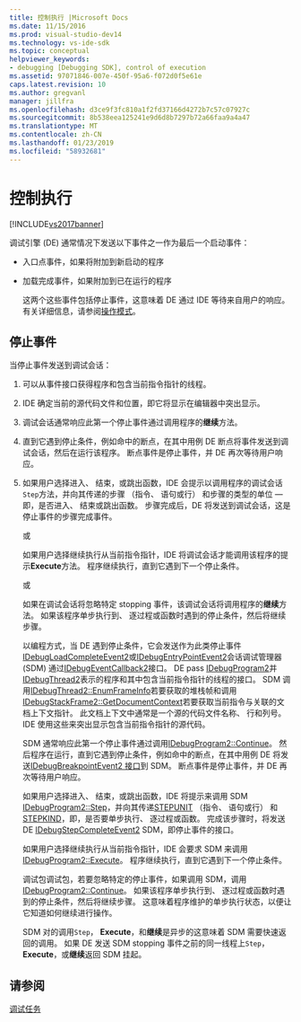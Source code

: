 ```yaml
---
title: 控制执行 |Microsoft Docs
ms.date: 11/15/2016
ms.prod: visual-studio-dev14
ms.technology: vs-ide-sdk
ms.topic: conceptual
helpviewer_keywords:
- debugging [Debugging SDK], control of execution
ms.assetid: 97071846-007e-450f-95a6-f072d0f5e61e
caps.latest.revision: 10
ms.author: gregvanl
manager: jillfra
ms.openlocfilehash: d3ce9f3fc810a1f2fd37166d4272b7c57c07927c
ms.sourcegitcommit: 8b538eea125241e9d6d8b7297b72a66faa9a4a47
ms.translationtype: MT
ms.contentlocale: zh-CN
ms.lasthandoff: 01/23/2019
ms.locfileid: "58932681"
---
```

# <a name="control-of-execution"></a>控制执行
[!INCLUDE[vs2017banner](../../includes/vs2017banner.md)]

调试引擎 (DE) 通常情况下发送以下事件之一作为最后一个启动事件：  
  
- 入口点事件，如果将附加到新启动的程序  
  
- 加载完成事件，如果附加到已在运行的程序  
  
  这两个这些事件包括停止事件，这意味着 DE 通过 IDE 等待来自用户的响应。 有关详细信息，请参阅[操作模式](../../extensibility/debugger/operational-modes.md)。  
  
## <a name="stopping-event"></a>停止事件  
 当停止事件发送到调试会话：  
  
1. 可以从事件接口获得程序和包含当前指令指针的线程。  
  
2. IDE 确定当前的源代码文件和位置，即它将显示在编辑器中突出显示。  
  
3. 调试会话通常响应此第一个停止事件通过调用程序的**继续**方法。  
  
4. 直到它遇到停止条件，例如命中的断点，在其中用例 DE 断点将事件发送到调试会话，然后在运行该程序。 断点事件是停止事件，并 DE 再次等待用户响应。  
  
5. 如果用户选择进入、 结束，或跳出函数，IDE 会提示以调用程序的调试会话`Step`方法，并向其传递的步骤 （指令、 语句或行） 和步骤的类型的单位 — 即，是否进入、 结束或跳出函数。 步骤完成后，DE 将发送到调试会话，这是停止事件的步骤完成事件。  
  
    或  
  
    如果用户选择继续执行从当前指令指针，IDE 将调试会话才能调用该程序的提示**Execute**方法。 程序继续执行，直到它遇到下一个停止条件。  
  
    或  
  
    如果在调试会话将忽略特定 stopping 事件，该调试会话将调用程序的**继续**方法。 如果该程序单步执行到、 逐过程或函数时遇到的停止条件，然后将继续步骤。  
  
   以编程方式，当 DE 遇到停止条件，它会发送作为此类停止事件[IDebugLoadCompleteEvent2](../../extensibility/debugger/reference/idebugloadcompleteevent2.md)或[IDebugEntryPointEvent2](../../extensibility/debugger/reference/idebugentrypointevent2.md)会话调试管理器 (SDM) 通过[IDebugEventCallback2](../../extensibility/debugger/reference/idebugeventcallback2.md)接口。 DE pass [IDebugProgram2](../../extensibility/debugger/reference/idebugprogram2.md)并[IDebugThread2](../../extensibility/debugger/reference/idebugthread2.md)表示的程序和其中包含当前指令指针的线程的接口。 SDM 调用[IDebugThread2::EnumFrameInfo](../../extensibility/debugger/reference/idebugthread2-enumframeinfo.md)若要获取的堆栈帧和调用[IDebugStackFrame2::GetDocumentContext](../../extensibility/debugger/reference/idebugstackframe2-getdocumentcontext.md)若要获取当前指令与关联的文档上下文指针。 此文档上下文中通常是一个源的代码文件名称、 行和列号。 IDE 使用这些来突出显示包含当前指令指针的源代码。  
  
   SDM 通常响应此第一个停止事件通过调用[IDebugProgram2::Continue](../../extensibility/debugger/reference/idebugprogram2-continue.md)。 然后程序在运行，直到它遇到停止条件，例如命中的断点，在其中用例 DE 将发送[IDebugBreakpointEvent2 接口](../../extensibility/debugger/reference/idebugbreakpointevent2.md)到 SDM。 断点事件是停止事件，并 DE 再次等待用户响应。  
  
   如果用户选择进入、 结束，或跳出函数，IDE 将提示来调用 SDM [IDebugProgram2::Step](../../extensibility/debugger/reference/idebugprogram2-step.md)，并向其传递[STEPUNIT](../../extensibility/debugger/reference/stepunit.md) （指令、 语句或行） 和[STEPKIND](../../extensibility/debugger/reference/stepkind.md)，即，是否要单步执行、 逐过程或函数。 完成该步骤时，将发送 DE [IDebugStepCompleteEvent2](../../extensibility/debugger/reference/idebugstepcompleteevent2.md) SDM，即停止事件的接口。  
  
   如果用户选择继续执行从当前指令指针，IDE 会要求 SDM 来调用[IDebugProgram2::Execute](../../extensibility/debugger/reference/idebugprogram2-execute.md)。 程序继续执行，直到它遇到下一个停止条件。  
  
   调试包调试包，若要忽略特定的停止事件，如果调用 SDM，调用[IDebugProgram2::Continue](../../extensibility/debugger/reference/idebugprogram2-continue.md)。 如果该程序单步执行到、 逐过程或函数时遇到的停止条件，然后将继续步骤。 这意味着程序维护的单步执行状态，以便让它知道如何继续进行操作。  
  
   SDM 对的调用`Step`， **Execute**，和**继续**是异步的这意味着 SDM 需要快速返回的调用。 如果 DE 发送 SDM stopping 事件之前的同一线程上`Step`， **Execute**，或**继续**返回 SDM 挂起。  
  
## <a name="see-also"></a>请参阅  
 [调试任务](../../extensibility/debugger/debugging-tasks.md)
